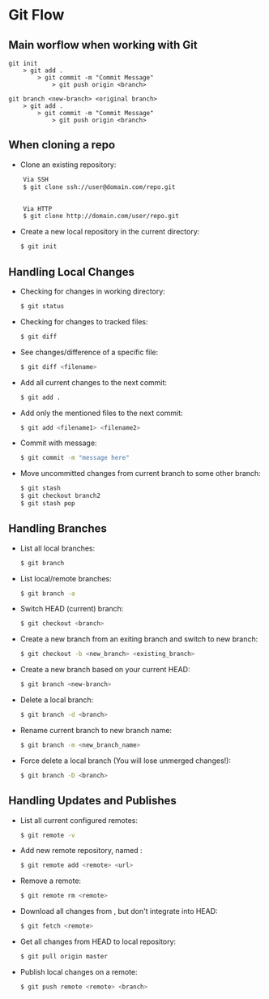 # Git Flow

## Main worflow when working with Git

    git init
        > git add .
            > git commit -m "Commit Message"
                > git push origin <branch>

    git branch <new-branch> <original branch>
        > git add .
            > git commit -m "Commit Message"
                > git push origin <branch>

## When cloning a repo

-   Clone an existing repository:

```bash
    Via SSH
    $ git clone ssh://user@domain.com/repo.git


    Via HTTP
    $ git clone http://domain.com/user/repo.git
```

-   Create a new local repository in the current directory:
    ```bash
    $ git init
    ```

## Handling Local Changes

-   Checking for changes in working directory:

    ```bash
    $ git status
    ```

-   Checking for changes to tracked files:

    ```bash
    $ git diff
    ```

-   See changes/difference of a specific file:

    ```bash
    $ git diff <filename>
    ```

-   Add all current changes to the next commit:

    ```bash
    $ git add .
    ```

-   Add only the mentioned files to the next commit:

    ```bash
    $ git add <filename1> <filename2>
    ```

-   Commit with message:

    ```bash
    $ git commit -m "message here"
    ```

-   Move uncommitted changes from current branch to some other branch:
    ```bash
    $ git stash
    $ git checkout branch2
    $ git stash pop
    ```

## Handling Branches

-   List all local branches:

    ```bash
    $ git branch
    ```

-   List local/remote branches:

    ```bash
    $ git branch -a
    ```

-   Switch HEAD (current) branch:

    ```bash
    $ git checkout <branch>
    ```

-   Create a new branch from an exiting branch and switch to new branch:

    ```bash
    $ git checkout -b <new_branch> <existing_branch>
    ```

-   Create a new branch based on your current HEAD:

    ```bash
    $ git branch <new-branch>
    ```

-   Delete a local branch:

    ```bash
    $ git branch -d <branch>
    ```

-   Rename current branch to new branch name:

    ```bash
    $ git branch -m <new_branch_name>
    ```

-   Force delete a local branch (You will lose unmerged changes!):
    ```bash
    $ git branch -D <branch>
    ```

## Handling Updates and Publishes

-   List all current configured remotes:

    ```bash
    $ git remote -v
    ```

-   Add new remote repository, named <remote>:

    ```bash
    $ git remote add <remote> <url>
    ```

-   Remove a remote:

    ```bash
    $ git remote rm <remote>
    ```

-   Download all changes from <remote>, but don't integrate into HEAD:

    ```bash
    $ git fetch <remote>
    ```

-   Get all changes from HEAD to local repository:

    ```bash
    $ git pull origin master
    ```

-   Publish local changes on a remote:
    ```bash
    $ git push remote <remote> <branch>
    ```
